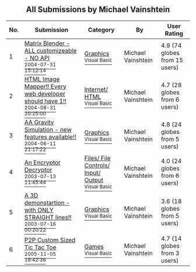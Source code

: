 ﻿<div align="center">

## All Submissions by Michael Vainshtein

</div>

No.  | Submission | Category | By   | User Rating
---- | ---------- | -------- | ---- | -----------
1 | [Matrix Blender \- ALL customizeable \- NO API<br /><sup>2004-07-31 15:12:14</sup>](https://github.com/Planet-Source-Code/michael-vainshtein-matrix-blender-all-customizeable-no-api__1-55277) | [Graphics<br /><sup>Visual Basic</sup>](../ByCategory/graphics__1-46.md) | Michael Vainshtein | 4.9 (74 globes from 15 users)
2 | [HTML Image Mapper\!\! Every web developer should have 1\!\!<br /><sup>2004-08-31 20:25:00</sup>](https://github.com/Planet-Source-Code/michael-vainshtein-html-image-mapper-every-web-developer-should-have-1__1-55922) | [Internet/ HTML<br /><sup>Visual Basic</sup>](../ByCategory/internet-html__1-34.md) | Michael Vainshtein | 4.7 (28 globes from 6 users)
3 | [AA Gravity Simulation \- new features available\!\!<br /><sup>2004-06-11 21:17:22</sup>](https://github.com/Planet-Source-Code/michael-vainshtein-aa-gravity-simulation-new-features-available__1-54342) | [Graphics<br /><sup>Visual Basic</sup>](../ByCategory/graphics__1-46.md) | Michael Vainshtein | 4.8 (24 globes from 5 users)
4 | [An Encryptor Decryptor<br /><sup>2003-07-13 11:45:44</sup>](https://github.com/Planet-Source-Code/michael-vainshtein-an-encryptor-decryptor__1-46937) | [Files/ File Controls/ Input/ Output<br /><sup>Visual Basic</sup>](../ByCategory/files-file-controls-input-output__1-3.md) | Michael Vainshtein | 4.0 (24 globes from 6 users)
5 | [A 3D demonstartion \- with ONLY STRAIGHT lines\!\!<br /><sup>2003-07-16 00:20:22</sup>](https://github.com/Planet-Source-Code/michael-vainshtein-a-3d-demonstartion-with-only-straight-lines__1-46962) | [Graphics<br /><sup>Visual Basic</sup>](../ByCategory/graphics__1-46.md) | Michael Vainshtein | 3.6 (18 globes from 5 users)
6 | [P2P Custom Sized Tic Tac Toe<br /><sup>2005-11-05 18:42:36</sup>](https://github.com/Planet-Source-Code/michael-vainshtein-p2p-custom-sized-tic-tac-toe__1-63224) | [Games<br /><sup>Visual Basic</sup>](../ByCategory/games__1-38.md) | Michael Vainshtein | 4.7 (14 globes from 3 users)
